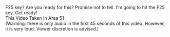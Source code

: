 F25 key? Are you ready for this? Promise not to tell. I'm going to hit the F25 key. Get ready!  
This Video Taken In Area 51  
(Warning: there is only audio in the first 45 seconds of this video. However, it is very loud. Viewer discretion is advised.)  
